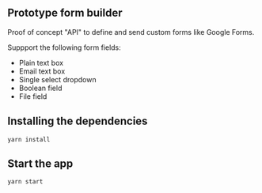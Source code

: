 ## Prototype form builder

Proof of concept "API" to define and send custom forms like Google Forms.
 
Suppport  the following form fields: 

 - Plain text box
 - Email text box
 - Single select dropdown
 - Boolean field
 - File field
 
## Installing the dependencies
 
`yarn install`

## Start the app

`yarn start`
